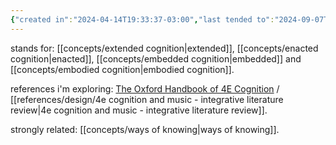 ```yaml
---
{"created in":"2024-04-14T19:33:37-03:00","last tended to":"2024-09-07T20:23:27-03:00","tags":["concept","cognitivescience","🌱"],"relevancescore":94,"dg-publish":true,"permalink":"/concepts/4e-cognition/","dgPassFrontmatter":true,"created":"2024-04-14T19:33:37.791-03:00","updated":"2024-09-07T20:23:51.376-03:00"}
---
```


stands for: [[concepts/extended cognition\|extended]], [[concepts/enacted cognition\|enacted]], [[concepts/embedded cognition\|embedded]] and [[concepts/embodied cognition\|embodied cognition]].

references i'm exploring: [The Oxford Handbook of 4E Cognition](https://academic.oup.com/edited-volume/28083) / [[references/design/4e cognition and music - integrative literature review\|4e cognition and music - integrative literature review]].

strongly related: [[concepts/ways of knowing\|ways of knowing]].